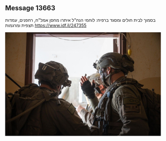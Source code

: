 ## Message 13663

בסמוך לבית חולים ומסגד ברפיח:
לוחמי הנח"ל איתרו מחסן אמל"ח, רחפנים, עמדות תצפית ומרגמות
https://www.idf.il/247355

![Photo](13663/13663_photo.jpg)
